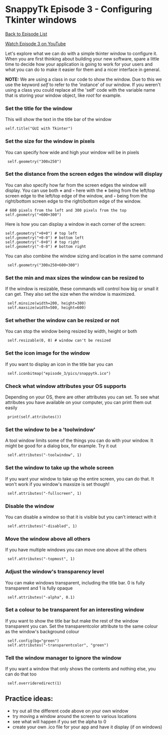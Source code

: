 # SnappyTk Episode 3 - Configuring Tkinter windows

[Back to Episode List](../README.md)

[Watch Episode 3 on YouTube]()

Let's explore what we can do with a simple tkinter window to configure it. When you are first thinking about building your new software, spare a little time to decide how your application is going to work for your users and what you can do to make it easier for them and a nicer interface in general.

**NOTE:** We are using a class in our code to show the window. Due to this we use the keyword *self* to refer to the 'instance' of our window. If you weren't using a class you could replace all the 'self' code with the variable name that is storing your window object, like *root* for example.

### Set the title for the window
This will show the text in the title bar of the window

    self.title("GUI with Tkinter")

### Set the size for the window in pixels
You can specify how wide and high your window will be in pixels

     self.geometry("300x250")

### Set the distance from the screen edges the window will display
You can also specify how far from the screen edges the window will display. You can use both **+** and **-** here with the **+** being from the left/top screen edge to the left/top edge of the window, and **-** being from the right/bottom screen edge to the right/bottom edge of the window. 

    # 600 pixels from the left and 300 pixels from the top
    self.geometry("+600+300") 

Here is how you can display a window in each corner of the screen:

    self.geometry("+0+0") # top left
    self.geometry("+0-0") # bottom left
    self.geometry("-0+0") # top right
    self.geometry("-0-0") # bottom right

You can also combine the window sizing and location in the same command

     self.geometry("300x250+600+300")

### Set the min and max sizes the window can be resized to
If the window is resizable, these commands will control how big or small it can get. They also set the size when the window is maximized.

     self.minsize(width=200, height=300)
     self.maxsize(width=500, height=600)

### Set whether the window can be resized or not
You can stop the window being resized by width, height or both

     self.resizable(0, 0) # window can't be resized

### Set the icon image for the window
If you want to display an icon in the title bar you can

     self.iconbitmap("episode_3/pics/snappytk.ico")

### Check what window attributes your OS supports
Depending on your OS, there are other attributes you can set. To see what attributes you have available on your computer, you can print them out easily

     print(self.attributes())

### Set the window to be a 'toolwindow'
A tool window limits some of the things you can do with your window. It might be good for a dialog box, for example. Try it out

     self.attributes("-toolwindow", 1)

### Set the window to take up the whole screen
If you want your window to take up the entire screen, you can do that. It won't work if you window's maxsize is set though!

     self.attributes("-fullscreen", 1)

### Disable the window
You can disable a window so that it is visible but you can't interact with it

     self.attributes("-disabled", 1)

### Move the window above all others
If you have multiple windows you can move one above all the others

     self.attributes("-topmost", 1)

### Adjust the window's transparency level
You can make windows transparent, including the title bar. 0 is fully transparent and 1 is fully opaque

     self.attributes("-alpha", 0.1)

### Set a colour to be transparent for an interesting window
If you want to show the title bar but make the rest of the window transparent you can. Set the transparentcolor attribute to the same colour as the window's background colour

     self.config(bg="green")
     self.attributes("-transparentcolor", "green")

### Tell the window manager to ignore the window
If you want a window that only shows the contents and nothing else, you can do that too

     self.overrideredirect(1)

## Practice ideas:
- try out all the different code above on your own window
- try moving a window around the screen to various locations
- see what will happen if you set the alpha to 0
- create your own .ico file for your app and have it display (if on windows)